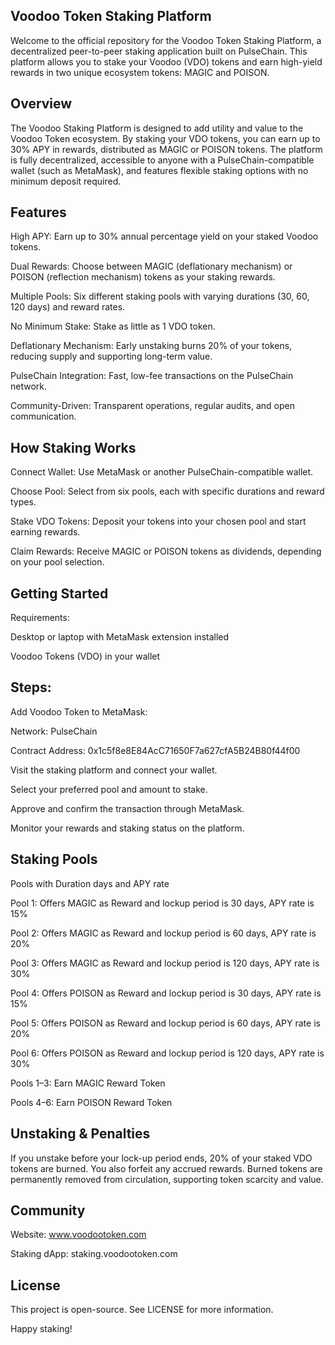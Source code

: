 ## Voodoo Token Staking Platform
Welcome to the official repository for the Voodoo Token Staking Platform, a decentralized peer-to-peer staking application built on PulseChain. This platform allows you to stake your Voodoo (VDO) tokens and earn high-yield rewards in two unique ecosystem tokens: MAGIC and POISON.

## Overview
The Voodoo Staking Platform is designed to add utility and value to the Voodoo Token ecosystem. By staking your VDO tokens, you can earn up to 30% APY in rewards, distributed as MAGIC or POISON tokens. The platform is fully decentralized, accessible to anyone with a PulseChain-compatible wallet (such as MetaMask), and features flexible staking options with no minimum deposit required.

## Features
High APY: Earn up to 30% annual percentage yield on your staked Voodoo tokens.

Dual Rewards: Choose between MAGIC (deflationary mechanism) or POISON (reflection mechanism) tokens as your staking rewards.

Multiple Pools: Six different staking pools with varying durations (30, 60, 120 days) and reward rates.

No Minimum Stake: Stake as little as 1 VDO token.

Deflationary Mechanism: Early unstaking burns 20% of your tokens, reducing supply and supporting long-term value.

PulseChain Integration: Fast, low-fee transactions on the PulseChain network.

Community-Driven: Transparent operations, regular audits, and open communication.

## How Staking Works
Connect Wallet: Use MetaMask or another PulseChain-compatible wallet.

Choose Pool: Select from six pools, each with specific durations and reward types.

Stake VDO Tokens: Deposit your tokens into your chosen pool and start earning rewards.

Claim Rewards: Receive MAGIC or POISON tokens as dividends, depending on your pool selection.

## Getting Started
Requirements:

Desktop or laptop with MetaMask extension installed

Voodoo Tokens (VDO) in your wallet

## Steps:

Add Voodoo Token to MetaMask:

Network: PulseChain

Contract Address: 0x1c5f8e8E84AcC71650F7a627cfA5B24B80f44f00

Visit the staking platform and connect your wallet.

Select your preferred pool and amount to stake.

Approve and confirm the transaction through MetaMask.

Monitor your rewards and staking status on the platform.

## Staking Pools
Pools with Duration days and APY rate

Pool 1:	Offers MAGIC as Reward and lockup period is	30 days, APY rate is 15%

Pool 2:	Offers MAGIC as Reward and lockup period is	60 days, APY rate is 20%

Pool 3:	Offers MAGIC as Reward and lockup period is	120 days, APY rate is 30%

Pool 4:	Offers POISON	as Reward and lockup period is 30	days, APY rate is 15%

Pool 5:	Offers POISON	as Reward and lockup period is 60	days, APY rate is 20%

Pool 6:	Offers POISON	as Reward and lockup period is 120	days, APY rate is 30%

Pools 1–3: Earn MAGIC Reward Token

Pools 4–6: Earn POISON Reward Token

## Unstaking & Penalties
If you unstake before your lock-up period ends, 20% of your staked VDO tokens are burned. You also forfeit any accrued rewards. Burned tokens are permanently removed from circulation, supporting token scarcity and value.

## Community
Website: www.voodootoken.com

Staking dApp: staking.voodootoken.com

## License
This project is open-source. See LICENSE for more information.

Happy staking!

